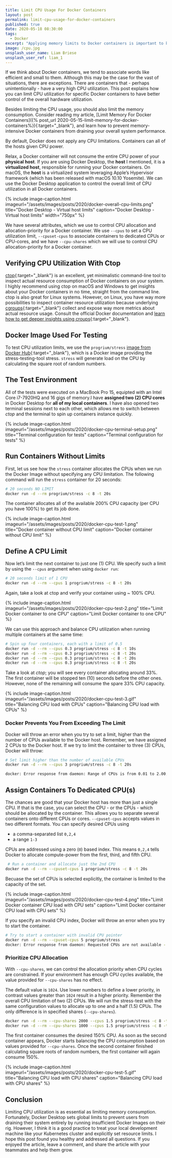 ```yaml
---
title: Limit CPU Usage For Docker Containers
layout: post
permalink: limit-cpu-usage-for-docker-containers
published: true
date: 2020-05-18 08:30:00
tags: 
  - Docker
excerpt: "Applying memory limits to Docker containers is important to keep your local machine fast and healthy. This post shows how to set memory and swap limits. Get your Docker containers under control."
image: /cpu.jpg
unsplash_user_name: Liam Briese
unsplash_user_ref: liam_1
---
```


If we think about Docker containers, we tend to associate words like efficient and small to them. Although this may be the case for the vast of situations, there are exceptions. There are containers that - perhaps unintentionally -  have a very high CPU utilization. This post explains how you can limit CPU utilization for specific Docker containers to have better control of the overall hardware utilization.

Besides limiting the CPU usage, you should also limit the memory consumption. Consider reading my article, [Limit Memory For Docker Containers]({% post_url 2020-05-15-limit-memory-for-docker-containers%}){:target="_blank"}, and learn how to prevent memory-intensive Docker containers from draining your overall system performance.

By default, Docker does not apply any CPU limitations. Containers can all of the hosts given CPU power.

Relax, a Docker container will not consume the entire CPU power of your **physical host**. If you are using Docker Desktop, the **host** I mentioned, it is a **virtualized host**, responsible for running your Docker containers. On macOS, the **host** is a virtualized system leveraging Apple’s Hypervisor framework (which has been released with macOS 10.10 Yosemite). We can use the Docker Desktop application to control the overall limit of CPU utilization in all Docker containers.

{% include image-caption.html imageurl="/assets/images/posts/2020/docker-overall-cpu-limits.png"
title="Docker Desktop - Virtual host limits" caption="Docker Desktop - Virtual host limits" width="750px" %}

We have several attributes, which we use to control CPU allocation and allocation-priority for a Docker container. We use `--cpus` to set a CPU utilization limit, `--cpuset-cpus` to associate containers to dedicated CPUs or CPU-cores, and we have `--cpu-shares` which we will use to control CPU allocation-priority for a Docker container.

## Verifying CPU Utilization With Ctop

[ctop](https://ctop.sh/){:target="_blank"} is an excellent, yet minimalistic command-line tool to inspect actual resource consumption of Docker containers on your system. I highly recommend using ctop on macOS and Windows to get insights about your Docker containers in no time, straight from the command line. ctop is also great for Linux systems. However, on Linux, you have way more possibilities to inspect container resource utilization because underlying [cgroups](https://www.kernel.org/doc/Documentation/cgroup-v1/cgroups.txt){:target="_blank"} collect and expose way more metrics about actual resource usage. Consult the official Docker documentation and [learn how to get deeper insights using croups](https://docs.docker.com/config/containers/runmetrics/#control-groups){:target="_blank"}.

## Docker Image Used For Testing

To test CPU utilization limits, we use the `progrium/stress` [image from Docker Hub](https://hub.docker.com/r/progrium/stress/){:target="_blank"}, which is a Docker image providing the stress-testing-tool stress. `stress` will generate load on the CPU by calculating the square root of random numbers.

## The Test Environment

All of the tests were executed on a MacBook Pro 15, equipted with an Intel Core i7-7920HQ and 16 gigs of memory.I have **assigned two (2) CPU cores** in Docker Desktop for **all of my local containers**. I have also opened two terminal sessions next to each other, which allows me to switch between _ctop_ and the terminal to spin up containers instance quickly.

{% include image-caption.html imageurl="/assets/images/posts/2020/docker-cpu-terminal-setup.png"
title="Terminal configuration for tests" caption="Terminal configuration for tests" %}

## Run Containers Without Limits

First, let us see how the `stress` container allocates the CPUs when we run the Docker Image without specifying any CPU limitation. The following command will run the `stress` container for 20 seconds:

```bash
# 20 seconds NO LIMIT
docker run -d --rm progrium/stress -c 8 -t 20s

```

The container allocates all of the available 200% CPU capacity (per CPU you have 100%) to get its job done.

{% include image-caption.html imageurl="/assets/images/posts/2020/docker-cpu-test-1.png"
title="Docker container without CPU limit" caption="Docker container without CPU limit" %}

## Define A CPU Limit

Now let’s limit the next container to just one (1) CPU. We specify such a limit by using the `--cpus` argument when using `docker run`:

```bash
# 20 seconds limit of 1 CPU
docker run -d --rm --cpus 1 progrium/stress -c 8 -t 20s

```

Again, take a look at ctop and verify your container using ~ 100% CPU.

{% include image-caption.html imageurl="/assets/images/posts/2020/docker-cpu-test-2.png"
title="Limit Docker container to one CPU" caption="Limit Docker container to one CPU" %}

We can use this approach and balance CPU utilization when running multiple containers at the same time:

```bash
# Spin up four containers, each with a limit of 0.5
docker run -d --rm --cpus 0.3 progrium/stress -c 8 -t 10s
docker run -d --rm --cpus 0.3 progrium/stress -c 8 -t 20s
docker run -d --rm --cpus 0.3 progrium/stress -c 8 -t 20s
docker run -d --rm --cpus 0.3 progrium/stress -c 8 -t 20s

```

Take a look at _ctop_; you will see every container allocating around 33%. The first container will be stopped ten (10) seconds before the other ones. However, none of the remaining will consume the spare 33% CPU capacity.

{% include image-caption.html imageurl="/assets/images/posts/2020/docker-cpu-test-3.gif"
title="Balancing CPU load with CPUs" caption="Balancing CPU load with CPUs" %}

### Docker Prevents You From Exceeding The Limit

Docker will throw an error when you try to set a limit, higher than the number of CPUs available to the Docker host. Remember, we have assigned 2 CPUs to the Docker host. If we try to limit the container to three (3) CPUs, Docker will throw:

```bash
# Set limit higher than the number of available CPUs
docker run -d --rm --cpus 3 progrium/stress -c 8 -t 20s

docker: Error response from daemon: Range of CPUs is from 0.01 to 2.00, as there are only 2 CPUs available.

```

## Assign Containers To Dedicated CPU(s)

The chances are good that your Docker host has more than just a single CPU. If that is the case, you can select the CPU - or the CPUs - which should be allocated by the container. This allows you to separate several containers onto different CPUs or cores. `--cpuset-cpus` accepts values in two different formats. You can specify desired CPUs using

- a comma-separated list `0,2,4`
- a range `1-3`

CPUs are addressed using a zero (`0`) based index. This means `0,2,4` tells Docker to allocate compute-power from the first, third, and fifth CPU.

```bash
 # Run a container and allocate just the 2nd CPU
docker run -d --rm --cpuset-cpus 1 progrium/stress -c 8 -t 20s

```

Becuase the set of CPUs is selected explicitly, the container is limited to the capacity of the set.

{% include image-caption.html imageurl="/assets/images/posts/2020/docker-cpu-test-4.png"
title="Limit Docker container CPU load with CPU sets" caption="Limit Docker container CPU load with CPU sets" %}

If you specify an invalid CPU index, Docker will throw an error when you try to start the container.

```bash
# Try to start a container with invalid CPU pointer
docker run -d --rm --cpuset-cpus 5 progrium/stress
docker: Error response from daemon: Requested CPUs are not available - requested 5, available: 0-1.

```

### Prioritize CPU Allocation

With `--cpu-shares`, we can control the allocation priority when CPU cycles are constrained. If your environment has enough CPU cycles available, the value provided for `--cpu-shares` has no effect.

The default value is `1024`. Use lower numbers to define a lower priority, in contrast values greater than `1024` result in a higher priority. Remember the overall CPU limitation of two (2) CPUs. We will run the stress-test with the same configuration values to allocate up to one and a half (1.5) CPUs. The only difference is in specified shares (`--cpu-shares`).

```bash
docker run -d --rm --cpu-shares 2000 --cpus 1.5 progrium/stress -c 8 -t 40s
docker run -d --rm --cpu-shares 1000 --cpus 1.5 progrium/stress -c 8 -t 20s

```

The first container consumes the desired 150% CPU. As soon as the second container appears, Docker starts balancing the CPU consumption based on values provided for `--cpu-shares`. Once the second container finished calculating square roots of random numbers, the first container will again consume 150%.

{% include image-caption.html imageurl="/assets/images/posts/2020/docker-cpu-test-5.gif"
title="Balancing CPU load with CPU shares" caption="Balancing CPU load with CPU shares" %}

## Conclusion

Limiting CPU utilization is as essential as limiting memory consumption. Fortunately, Docker Desktop sets global limits to prevent users from draining their system entirely by running insufficient Docker Images on their rig. However, I think it is a good practice to treat your local development machine like your Kubernetes cluster and explicitly set resource limits. I hope this post found you healthy and addressed all questions. If you enjoyed the article, leave a comment, and share the article with your teammates and help them grow.

